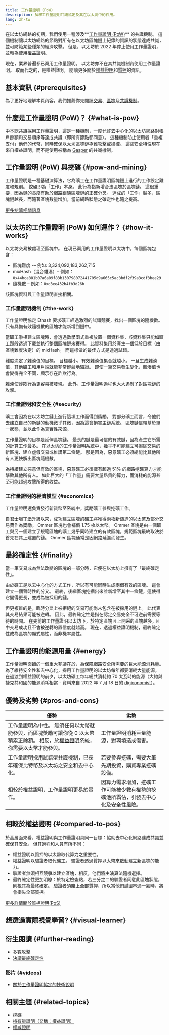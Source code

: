 ```yaml
---
title: 工作量證明 (PoW)
description: 解釋工作量證明共識協定及其在以太坊中的作用。
lang: zh-tw
---
```


在以太坊網路的初期，我們使用一種涉及**[工作量證明 (PoW)](/developers/docs/consensus-mechanisms/pow)** 的共識機制。 這個機制讓以太坊網路的節點對所有在以太坊區塊鏈上紀錄的資訊的狀態達成共識，並可防範某些種類的經濟攻擊。 但是，以太坊於 2022 年停止使用工作量證明，並轉為使用[權益證明](/developers/docs/consensus-mechanisms/pos)。

<Alert variant="update">
<AlertEmoji text=":wave:"/>
<AlertContent>
<AlertDescription>
    現在，業界普遍都已棄用工作量證明。 以太坊亦不在其共識機制內使用工作量證明。 取而代之的，是權益證明。 閱讀更多關於<a href="/developers/docs/consensus-mechanisms/pos/">權益證明</a>和<a href="/staking/">質押</a>的資訊。
</AlertDescription>
</AlertContent>
</Alert>

## 基本資訊 {#prerequisites}

為了更好地理解本頁內容，我們推薦你先閱讀[交易](/developers/docs/transactions/)、[區塊](/developers/docs/blocks/)及[共識機制](/developers/docs/consensus-mechanisms/)。

## 什麼是工作量證明 (PoW)？ {#what-is-pow}

中本聰共識採用工作量證明，這是一種機制，一度允許去中心化的以太坊網路對帳戶餘額和交易順序等達成共識（即所有節點都同意）。 這種機制防止使用者「重複支付」他們的代幣，同時確保以太坊區塊鏈極難攻擊或操控。 這些安全特性現在來自權益證明，而不是使用被稱為 [Gasper](/developers/docs/consensus-mechanisms/pos/gasper/) 的共識機制。

## 工作量證明 (PoW) 與挖礦 {#pow-and-mining}

工作量證明是一種基礎演算法，它為礦工在工作量證明區塊鏈上進行的工作設定難度和規則。 挖礦即為「工作」本身。 此行為指新增合法區塊於區塊鏈。 這很重要，因為鏈的長度有助於網路跟隨區塊鏈的正確分叉。 達成的「工作」越多，區塊鏈越長，而隨著區塊數量增加，當前網路狀態之確定性也隨之提高。

[更多挖礦相關訊息](/developers/docs/consensus-mechanisms/pow/mining/)

## 以太坊的工作量證明 (PoW) 如何運作？ {#how-it-works}

以太坊交易被處理至區塊中。 在現已棄用的工作量證明以太坊中，每個區塊包含：

- 區塊難度 -– 例如: 3,324,092,183,262,715
- mixHash（混合雜湊）– 例如： `0x44bca881b07a6a09f83b130798072441705d9a665c5ac8bdf2f39a3cdf3bee29`
- 隨機數 – 例如：`0xd3ee432b4fb3d26b`

該區塊資料與工作量證明直接相關。

### 工作量證明機制 {#the-work}

工作量證明協定 Ethash 要求礦工經過激烈的試錯競賽，找出一個區塊的隨機數。 只有具備有效隨機數的區塊才能新增到鏈中。

當礦工爭相建立區塊時，會透過數學函式重複放置一個資料集，該資料集只能如曠工那般透過下載並執行整個區塊鏈來獲得。 此資料集用於產生一個低於目標（由區塊難度決定）的 mixHash。 而這樣做的最佳方式是透過試錯。

難度決定了雜湊值的目標。 目標越小，有效雜湊值集合就越小。 一旦生成雜湊值，其他礦工和用戶端就能非常輕鬆地驗證。 即使一筆交易發生變化，雜湊值也會變得完全不同，顯示存在詐欺行為。

雜湊使​​詐欺行為更容易被發現。 此外，工作量證明過程也大大遏制了對區塊鏈的攻擊。

### 工作量證明和安全性 {#security}

曠工會因為在以太坊主鏈上進行這項工作而得到獎勵。 對部分礦工而言，令他們去建立自己的新鏈的動機微乎其微，因為這會損害主鏈系統。 區塊鏈信賴基於單一狀態，並以此作為真實性來源。

工作量證明的目標是延伸區塊鏈。 最長的鏈是最可信的有效鏈，因為產生它所需的計算工作最多。 在以太坊的工作量證明系統中，幾乎不可能建立可擦除交易的新區塊、建立虛假交易或維護第二條鏈。 那是因為，惡意礦工必須總能比其他所有人更快解出區塊隨機數。

為持續建立惡意但有效的區塊，惡意礦工必須擁有超過 51% 的網路挖礦算力才能擊敗其他所有人。 如此巨大的「工作量」需要大量昂貴的算力，而消耗的能源甚至可能超過攻擊所得的收益。

### 工作量證明的經濟模型 {#economics}

工作量證明還負責發行新貨幣至系統中，獎勵礦工參與挖礦工作。

自[君士坦丁堡升級](/history/#constantinople)以來，成功建立區塊的礦工將獲得兩枚新鑄造的以太幣及部分交易費作為獎勵。 Ommer 區塊也會補償 1.75 枚以太幣。 Ommer 區塊是由一個礦工與另一個建立了規範區塊的曠工幾乎同時建立的有效區塊，規範區塊最終取決於首先在其上建置的鏈。 Ommer 區塊通常是因網路延遲而發生。

## 最終確定性 {#finality}

當一筆交易成為無法改變的區塊的一部分時，它便在以太坊上擁有了「最終確定性」。

由於礦工是以去中心化的方式工作，所以有可能同時生成兩個有效的區塊。 這會建立一個暫時性的分叉。 最終，後繼區塊挖掘出來並新增至其中一條鏈，這使得它變得更長，並成為被採用的鏈。

但更複雜的是，臨時分叉上被拒絕的交易可能尚未包含在被採用的鏈上。 此代表其交易結果可能被逆轉。 因此，最終確定性是指在認定交易完全不可逆前需要等待的時間。 在先前的工作量證明以太坊下，於特定區塊 `N` 上開采的區塊越多，`N` 中交易成功且不會被逆轉的置信度就越高。 現在，透過權益證明機制，最終確定性成為區塊的顯式屬性，而非機率屬性。

## 工作量證明的能源用量 {#energy}

工作量證明面臨的一個重大非議在於，為保障網路安全所需要的巨大能源消耗量。 為了維持安全性和去中心化，採用工作量證明的以太坊每年都要消耗大量能源。 在過渡到權益證明的前夕，以太坊礦工每年總共消耗約 70 太瓦時的能源（大約與捷克共和國的能源消耗相當 - 資料來自 2022 年 7 月 18 日的 [digiconomist](https://digiconomist.net/)）。

## 優勢及劣勢 {#pros-and-cons}

| 優勢                                                                                                               | 劣勢                                        |
| ---------------------------------------------------------------------------------------------------------------- | ----------------------------------------- |
| 工作量證明為中性。 無須任何以太幣就能參與，而區塊獎勵可讓你從 0 以太幣積累正餘額。 相反，於[權益證明](/developers/docs/consensus-mechanisms/pos/)系統，你需要以太幣才能參與。 | 工作量證明消耗巨量能源，對環境造成傷害。                      |
| 工作量證明採用試錯型共識機制，已長年確保比特幣及以太坊之安全和去中心化。                                                                             | 若要參與挖礦，需要大筆先期投資，購買專業挖礦設備。                 |
| 相較於權益證明，工作量證明更易於實作。                                                                                              | 因算力需求增加，挖礦工作可能被少數有權勢的挖礦池所霸佔，引發去中心化及安全性風險。 |

## 相較於權益證明 {#compared-to-pos}

於高層面來看，權益證明與工作量證明具同一目標：協助去中心化網路達成共識並確保其安全。 但其過程和人員有所不同：

- 權益證明以質押的以太幣取代算力之重要性。
- 權益證明以驗證者取代礦工。 驗證者透過質押以太幣來啟動建立新區塊的能力。
- 驗證者無須相互競爭以建立區塊，相反，他們將由演算法隨機選擇。
- 最終確定性更加明瞭：於特定檢查點，若三分之二的驗證者同意此區塊狀態，則視其為最終確定。 驗證者須賭上全部質押，所以當他們試圖串通一氣時，將會損失全部質押。

[更多詳情關於質押證明(PoS)](/developers/docs/consensus-mechanisms/pos/)

## 想透過實際視覺學習? {#visual-learner}

<YouTube id="3EUAcxhuoU4" />

## 衍生閱讀 {#further-reading}

- [多數攻擊](https://en.bitcoin.it/wiki/Majority_attack)
- [決議最終確定性](https://blog.ethereum.org/2016/05/09/on-settlement-finality/)

### 影片 {#videos}

- [關於工作量證明協定的技術說明](https://youtu.be/9V1bipPkCTU)

## 相關主題 {#related-topics}

- [挖礦](/developers/docs/consensus-mechanisms/pow/mining/)
- [持有量證明（又稱：權益證明）](/developers/docs/consensus-mechanisms/pos/)
- [權威證明](/developers/docs/consensus-mechanisms/poa/)
